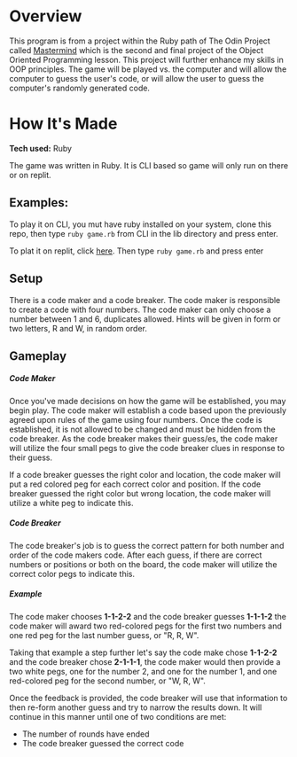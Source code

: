 # Overview

This program is from a project within the Ruby path of The Odin Project called [Mastermind](https://www.theodinproject.com/lessons/ruby-mastermind) which is the second and final project of the Object Oriented Programming lesson. This project will further enhance my skills in OOP principles. The game will be played vs. the computer and will allow the computer to guess the user's code, or will allow the user to guess the computer's randomly generated code. 

# How It's Made

**Tech used:** Ruby

The game was written in Ruby. It is CLI based so game will only run on there or on replit. 

## Examples:

To play it on CLI, you mut have ruby installed on your system, clone this repo, then type ```ruby game.rb``` from CLI in the lib directory and press enter.

To plat it on replit, click [here](https://replit.com/@DreamVenerable/HotSeveralNetframework). Then type ```ruby game.rb``` and press enter

## Setup
There is a code maker and a code breaker. The code maker is responsible to create a code with four numbers. The code maker can only choose a number between 1 and 6, duplicates allowed. Hints will be given in form or two letters, R and W, in random order. 

## Gameplay 
##### Code Maker

Once you've made decisions on how the game will be established, you may begin play. The code maker will establish a code based upon the previously agreed upon rules of the game using four numbers. Once the code is established, it is not allowed to be changed and must be hidden from the code breaker. As the code breaker makes their guess/es, the code maker will utilize the four small pegs to give the code breaker clues in response to their guess. 

If a code breaker guesses the right color and location, the code maker will put a red colored peg for each correct color and position. If the code breaker guessed the right color but wrong location, the code maker will utilize a white peg to indicate this. 

##### Code Breaker

The code breaker's job is to guess the correct pattern for both number and order of the code makers code. After each guess, if there are correct numbers or positions or both on the board, the code maker will utilize the correct color pegs to indicate this. 

##### Example
The code maker chooses **1-1-2-2** and the code breaker guesses **1-1-1-2** the code maker will award two red-colored pegs for the first two numbers and one red peg for the last number guess, or "R, R, W". 

Taking that example a step further let's say the code make chose **1-1-2-2** and the code breaker chose **2-1-1-1**, the code maker would then provide a two white pegs, one for the number 2, and one for the number 1, and one red-colored peg for the second number, or "W, R, W".

Once the feedback is provided, the code breaker will use that information to then re-form another guess and try to narrow the results down. It will continue in this manner until one of two conditions are met:

- The number of rounds have ended
- The code breaker guessed the correct code
